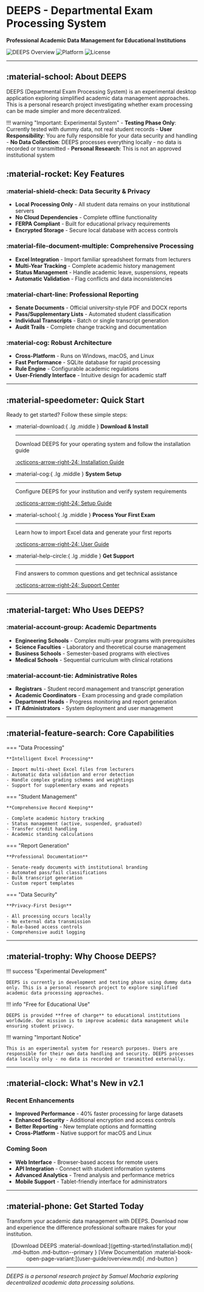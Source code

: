 # DEEPS - Departmental Exam Processing System

**Professional Academic Data Management for Educational Institutions**

![DEEPS Overview](https://img.shields.io/badge/DEEPS-v2.1-blue?style=for-the-badge) ![Platform](https://img.shields.io/badge/Platform-Windows%20%7C%20macOS%20%7C%20Linux-lightgrey?style=for-the-badge) ![License](https://img.shields.io/badge/License-Free%20for%20Education-green?style=for-the-badge)

---

## :material-school: About DEEPS

DEEPS (Departmental Exam Processing System) is an experimental desktop application exploring simplified academic data management approaches. This is a personal research project investigating whether exam processing can be made simpler and more decentralized.

!!! warning "Important: Experimental System"
    - **Testing Phase Only**: Currently tested with dummy data, not real student records
    - **User Responsibility**: You are fully responsible for your data security and handling
    - **No Data Collection**: DEEPS processes everything locally - no data is recorded or transmitted
    - **Personal Research**: This is not an approved institutional system

## :material-rocket: Key Features

### :material-shield-check: **Data Security & Privacy**
- **Local Processing Only** - All student data remains on your institutional servers
- **No Cloud Dependencies** - Complete offline functionality
- **FERPA Compliant** - Built for educational privacy requirements
- **Encrypted Storage** - Secure local database with access controls

### :material-file-document-multiple: **Comprehensive Processing**
- **Excel Integration** - Import familiar spreadsheet formats from lecturers
- **Multi-Year Tracking** - Complete academic history management
- **Status Management** - Handle academic leave, suspensions, repeats
- **Automatic Validation** - Flag conflicts and data inconsistencies

### :material-chart-line: **Professional Reporting**
- **Senate Documents** - Official university-style PDF and DOCX reports
- **Pass/Supplementary Lists** - Automated student classification
- **Individual Transcripts** - Batch or single transcript generation
- **Audit Trails** - Complete change tracking and documentation

### :material-cog: **Robust Architecture**
- **Cross-Platform** - Runs on Windows, macOS, and Linux
- **Fast Performance** - SQLite database for rapid processing
- **Rule Engine** - Configurable academic regulations
- **User-Friendly Interface** - Intuitive design for academic staff

---

## :material-speedometer: Quick Start

Ready to get started? Follow these simple steps:

<div class="grid cards" markdown>

-   :material-download:{ .lg .middle } **Download & Install**

    ---

    Download DEEPS for your operating system and follow the installation guide

    [:octicons-arrow-right-24: Installation Guide](getting-started/installation.md)

-   :material-cog:{ .lg .middle } **System Setup**

    ---

    Configure DEEPS for your institution and verify system requirements

    [:octicons-arrow-right-24: Setup Guide](getting-started/setup.md)

-   :material-school:{ .lg .middle } **Process Your First Exam**

    ---

    Learn how to import Excel data and generate your first reports

    [:octicons-arrow-right-24: User Guide](user-guide/overview.md)

-   :material-help-circle:{ .lg .middle } **Get Support**

    ---

    Find answers to common questions and get technical assistance

    [:octicons-arrow-right-24: Support Center](support/faq.md)

</div>

---

## :material-target: Who Uses DEEPS?

### :material-account-group: **Academic Departments**
- **Engineering Schools** - Complex multi-year programs with prerequisites
- **Science Faculties** - Laboratory and theoretical course management
- **Business Schools** - Semester-based programs with electives
- **Medical Schools** - Sequential curriculum with clinical rotations

### :material-account-tie: **Administrative Roles**
- **Registrars** - Student record management and transcript generation
- **Academic Coordinators** - Exam processing and grade compilation
- **Department Heads** - Progress monitoring and report generation
- **IT Administrators** - System deployment and user management

---

## :material-feature-search: Core Capabilities

=== "Data Processing"

    **Intelligent Excel Processing**

    - Import multi-sheet Excel files from lecturers
    - Automatic data validation and error detection
    - Handle complex grading schemes and weightings
    - Support for supplementary exams and repeats

=== "Student Management"

    **Comprehensive Record Keeping**

    - Complete academic history tracking
    - Status management (active, suspended, graduated)
    - Transfer credit handling
    - Academic standing calculations

=== "Report Generation"

    **Professional Documentation**

    - Senate-ready documents with institutional branding
    - Automated pass/fail classifications
    - Bulk transcript generation
    - Custom report templates

=== "Data Security"

    **Privacy-First Design**

    - All processing occurs locally
    - No external data transmission
    - Role-based access controls
    - Comprehensive audit logging

---

## :material-trophy: Why Choose DEEPS?

!!! success "Experimental Development"

    DEEPS is currently in development and testing phase using dummy data only. This is a personal research project to explore simplified academic data processing approaches.

!!! info "Free for Educational Use"

    DEEPS is provided **free of charge** to educational institutions worldwide. Our mission is to improve academic data management while ensuring student privacy.

!!! warning "Important Notice"

    This is an experimental system for research purposes. Users are responsible for their own data handling and security. DEEPS processes data locally only - no data is recorded or transmitted externally.

---

## :material-clock: What's New in v2.1

### Recent Enhancements
- **Improved Performance** - 40% faster processing for large datasets
- **Enhanced Security** - Additional encryption and access controls
- **Better Reporting** - New template options and formatting
- **Cross-Platform** - Native support for macOS and Linux

### Coming Soon
- **Web Interface** - Browser-based access for remote users
- **API Integration** - Connect with student information systems
- **Advanced Analytics** - Trend analysis and performance metrics
- **Mobile Support** - Tablet-friendly interface for administrators

---

## :material-phone: Get Started Today

Transform your academic data management with DEEPS. Download now and experience the difference professional software makes for your institution.

<center>
[Download DEEPS :material-download:](getting-started/installation.md){ .md-button .md-button--primary }
[View Documentation :material-book-open-page-variant:](user-guide/overview.md){ .md-button }
</center>

---

*DEEPS is a personal research project by Samuel Macharia exploring decentralized academic data processing solutions.*